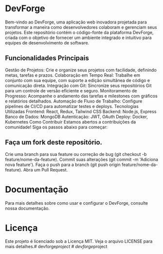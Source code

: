 # DevForge
Bem-vindo ao DevForge, uma aplicação web inovadora projetada para transformar a maneira como desenvolvedores colaboram e gerenciam seus projetos. Este repositório contém o código-fonte da plataforma DevForge, criada com o objetivo de fornecer um ambiente integrado e intuitivo para equipes de desenvolvimento de software.

## Funcionalidades Principais
Gestão de Projetos: Crie e organize seus projetos com facilidade, definindo metas, tarefas e prazos.
Colaboração em Tempo Real: Trabalhe em conjunto com sua equipe, com suporte a edição simultânea de código e comunicação direta.
Integração com Git: Sincronize seus repositórios Git para um controle de versão eficiente e seguro.
Monitoramento de Progresso: Acompanhe o andamento das tarefas e milestones com gráficos e relatórios detalhados.
Automação de Fluxo de Trabalho: Configure pipelines de CI/CD para automatizar testes e deploys.
Tecnologias Utilizadas
Frontend: React, Redux, Tailwind CSS
Backend: Node.js, Express
Banco de Dados: MongoDB
Autenticação: JWT, OAuth
Deploy: Docker, Kubernetes
Como Contribuir
Estamos abertos a contribuições da comunidade! Siga os passos abaixo para começar:

## Faça um fork deste repositório.
Crie uma branch para sua feature ou correção de bug (git checkout -b feature/nome-da-feature).
Commit suas alterações (git commit -m 'Adiciona nova feature').
Faça o push para a branch (git push origin feature/nome-da-feature).
Abra um Pull Request.

# Documentação
Para mais detalhes sobre como usar e configurar o DevForge, consulte nossa documentação.

# Licença
Este projeto é licenciado sob a Licença MIT. Veja o arquivo LICENSE para mais detalhes.#   d e v f o r g e _ p r o j e c t  
 #   d e v f o r g e _ p r o j e c t  
 